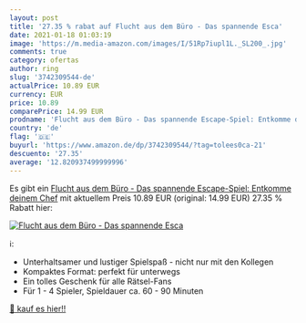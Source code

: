 ```yaml
---
layout: post
title: '27.35 % rabat auf Flucht aus dem Büro - Das spannende Esca'
date: 2021-01-18 01:03:19
image: 'https://m.media-amazon.com/images/I/51Rp7iupl1L._SL200_.jpg'
comments: true
category: ofertas
author: ring
slug: '3742309544-de'
actualPrice: 10.89 EUR
currency: EUR
price: 10.89
comparePrice: 14.99 EUR
prodname: 'Flucht aus dem Büro - Das spannende Escape-Spiel: Entkomme deinem Chef'
country: 'de'
flag: '🇩🇪'
buyurl: 'https://www.amazon.de/dp/3742309544/?tag=tolees0ca-21'
descuento: '27.35'
average: '12.820937499999996'
---
```


Es gibt ein [Flucht aus dem Büro - Das spannende Escape-Spiel: Entkomme deinem Chef](https://www.amazon.de/dp/3742309544/?tag=tolees0ca-21) mit aktuellem Preis 10.89 EUR (original: 14.99 EUR) 27.35 % Rabatt hier:

[![Flucht aus dem Büro - Das spannende Esca](https://m.media-amazon.com/images/I/51Rp7iupl1L._SL200_.jpg)](https://www.amazon.de/dp/3742309544/?tag=tolees0ca-21)

ℹ️:

- Unterhaltsamer und lustiger Spielspaß - nicht nur mit den Kollegen
- Kompaktes Format: perfekt für unterwegs
- Ein tolles Geschenk für alle Rätsel-Fans
- Für 1 - 4 Spieler, Spieldauer ca. 60 - 90 Minuten

[🛒 kauf es hier!!](https://www.amazon.de/dp/3742309544/?tag=tolees0ca-21)

